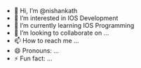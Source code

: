 - 👋 Hi, I’m @nishankath
- 👀 I’m interested in IOS Development
- 🌱 I’m currently learning IOS Programming
- 💞️ I’m looking to collaborate on ...
- 📫 How to reach me ...
- 😄 Pronouns: ...
- ⚡ Fun fact: ...

<!---
nishankath/nishankath is a ✨ special ✨ repository because its `README.md` (this file) appears on your GitHub profile.
You can click the Preview link to take a look at your changes.
--->
